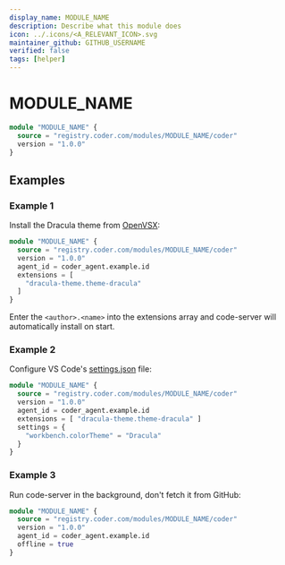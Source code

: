 ```yaml
---
display_name: MODULE_NAME
description: Describe what this module does
icon: ../.icons/<A_RELEVANT_ICON>.svg
maintainer_github: GITHUB_USERNAME
verified: false
tags: [helper]
---
```


# MODULE_NAME

<!-- Describes what this module does -->

```tf
module "MODULE_NAME" {
  source = "registry.coder.com/modules/MODULE_NAME/coder"
  version = "1.0.0"
}
```

<!-- Add a screencast or screenshot here  put them in .images directory -->

## Examples

### Example 1

Install the Dracula theme from [OpenVSX](https://open-vsx.org/):

```tf
module "MODULE_NAME" {
  source = "registry.coder.com/modules/MODULE_NAME/coder"
  version = "1.0.0"
  agent_id = coder_agent.example.id
  extensions = [
    "dracula-theme.theme-dracula"
  ]
}
```

Enter the `<author>.<name>` into the extensions array and code-server will automatically install on start.

### Example 2

Configure VS Code's [settings.json](https://code.visualstudio.com/docs/getstarted/settings#_settingsjson) file:

```tf
module "MODULE_NAME" {
  source = "registry.coder.com/modules/MODULE_NAME/coder"
  version = "1.0.0"
  agent_id = coder_agent.example.id
  extensions = [ "dracula-theme.theme-dracula" ]
  settings = {
    "workbench.colorTheme" = "Dracula"
  }
}
```

### Example 3

Run code-server in the background, don't fetch it from GitHub:

```tf
module "MODULE_NAME" {
  source = "registry.coder.com/modules/MODULE_NAME/coder"
  version = "1.0.0"
  agent_id = coder_agent.example.id
  offline = true
}
```
